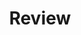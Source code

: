 ---
layout: list
type: category
title: Review
slug: review
sidebar: true
order: 6
description: >
  Reviews on softwares, hardwares, books, certificate exams, etc.
---